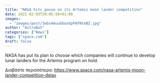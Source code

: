 ```yaml
---
title: "NASA hits pause on its Artemis moon lander competition"
date: 2021-02-03T20:05:58+01:00
images:
  - "images/post/3wbs4AuuGboaVpPAFNteBZ.jpg"
author: "AstroBot"
categories: ["News"]
tags: ["space.com"]
draft: false
---
```


NASA has put its plan to choose which companies will continue to develop lunar landers for the Artemis program on hold. 

Διαβάστε περισσότερα: https://www.space.com/nasa-artemis-moon-lander-competition-delay
